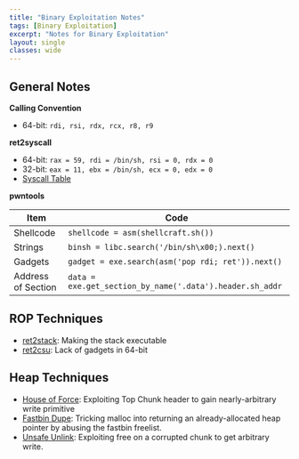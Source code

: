 ```yaml
---
title: "Binary Exploitation Notes"
tags: [Binary Exploitation]
excerpt: "Notes for Binary Exploitation"
layout: single
classes: wide
--- 
```

## General Notes
**Calling Convention**  
* 64-bit: `rdi, rsi, rdx, rcx, r8, r9`
  
**ret2syscall**
* 64-bit: `rax = 59, rdi = /bin/sh, rsi = 0, rdx = 0`
* 32-bit: `eax = 11, ebx = /bin/sh, ecx = 0, edx = 0`
* [Syscall Table](https://chromium.googlesource.com/chromiumos/docs/+/master/constants/syscalls.md)

**pwntools**

| Item               | Code                                                    |
|--------------------|---------------------------------------------------------|
| Shellcode          | `shellcode = asm(shellcraft.sh())`                      |
| Strings            | `binsh = libc.search('/bin/sh\x00;).next()`             |
| Gadgets            | `gadget = exe.search(asm('pop rdi; ret')).next()`       |
| Address of Section | `data = exe.get_section_by_name('.data').header.sh_addr`|

## ROP Techniques
* [ret2stack](/ret2stack/): Making the stack executable
* [ret2csu](https://www.voidsecurity.in/2013/07/some-gadget-sequence-for-x8664-rop.html?m=1): Lack of gadgets in 64-bit 

## Heap Techniques
* [House of Force](/House-of-Force/): Exploiting Top Chunk header to gain nearly-arbitrary write primitive
* [Fastbin Dupe](/Fastbin-Dupe/): Tricking malloc into returning an already-allocated heap pointer by abusing the fastbin freelist.
* [Unsafe Unlink](/Unsafe-Unlink/): Exploiting free on a corrupted chunk to get arbitrary write.
